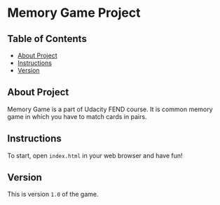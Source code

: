 # Memory Game Project

## Table of Contents

* [About Project](#about-project)
* [Instructions](#instructions)
* [Version](#version)

## About Project

Memory Game is a part of Udacity FEND course. It is common memory game in which you have to match cards in pairs.

## Instructions

To start, open `index.html` in your web browser and have fun! 

## Version

This is version `1.0` of the game.
